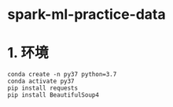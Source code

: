 # spark-ml-practice-data
# 1. 环境
 ```
conda create -n py37 python=3.7
conda activate py37
pip install requests
pip install BeautifulSoup4
```